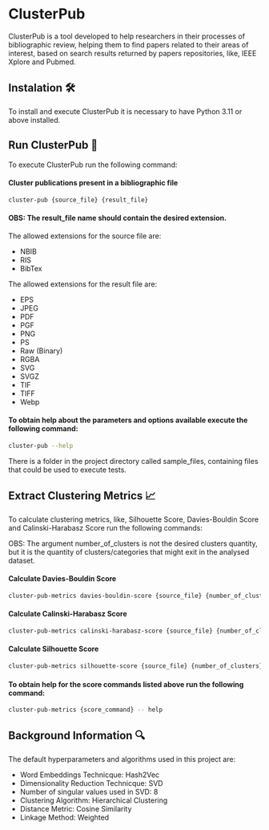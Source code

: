 # ClusterPub

ClusterPub is a tool developed to help researchers in their processes of bibliographic review, 
helping them to find papers related to their areas of interest,
based on search results returned by papers repositories, like, IEEE Xplore and Pubmed.

## Instalation 🛠

To install and execute ClusterPub it is necessary to have Python 3.11 or above installed.

## Run ClusterPub 🚀

To execute ClusterPub run the following command:

#### Cluster publications present in a bibliographic file
```bash Python installation command
cluster-pub {source_file} {result_file}
```

#### OBS: The result_file name should contain the desired extension.

The allowed extensions for the source file are:

- NBIB
- RIS
- BibTex

The allowed extensions for the result file are:

- EPS
- JPEG
- PDF
- PGF
- PNG
- PS
- Raw (Binary)
- RGBA
- SVG
- SVGZ
- TIF
- TIFF
- Webp


#### To obtain help about the parameters and options available execute the following command:
```bash Python installation command
cluster-pub --help
```

There is a folder in the project directory called sample_files, containing files that could be used to execute tests.

## Extract Clustering Metrics  📈

To calculate clustering metrics, like, Silhouette Score, Davies-Bouldin Score and Calinski-Harabasz Score run the following commands:

OBS: The argument number_of_clusters is not the desired clusters quantity,
but it is the quantity of clusters/categories that might exit in the analysed dataset.

#### Calculate Davies-Bouldin Score
```bash Python installation command
cluster-pub-metrics davies-bouldin-score {source_file} {number_of_clusters}
```

#### Calculate Calinski-Harabasz Score
```bash Python installation command
cluster-pub-metrics calinski-harabasz-score {source_file} {number_of_clusters}
```

#### Calculate Silhouette Score
```bash Python installation command
cluster-pub-metrics silhouette-score {source_file} {number_of_clusters} --distance-metric={distance_metric}
```

#### To obtain help for the score commands listed above run the following command:
```bash Python installation command
cluster-pub-metrics {score_command} -- help
```

## Background Information 🔍

The default hyperparameters and algorithms used in this project are:

- Word Embeddings Technicque: Hash2Vec
- Dimensionality Reduction Technicque: SVD
- Number of singular values used in SVD: 8
- Clustering Algorithm: Hierarchical Clustering
- Distance Metric: Cosine Similarity
- Linkage Method: Weighted